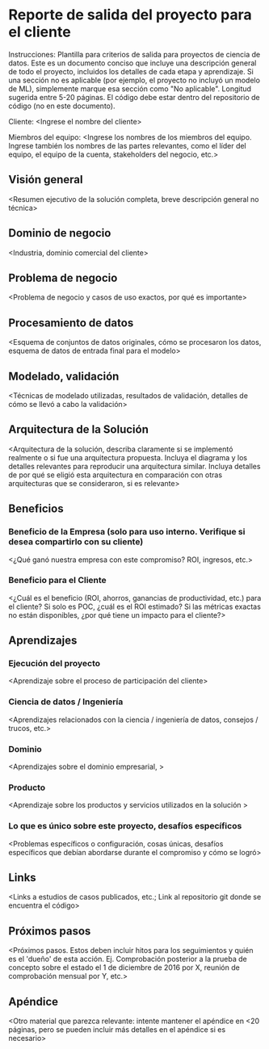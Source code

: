 # Reporte de salida del proyecto <X> para el cliente <Y>

Instrucciones: Plantilla para criterios de salida para proyectos de ciencia de datos. Este es un documento conciso que incluye una descripción general de todo el proyecto, incluidos los detalles de cada etapa y aprendizaje. Si una sección no es aplicable (por ejemplo, el proyecto no incluyó un modelo de ML), simplemente marque esa sección como "No aplicable". Longitud sugerida entre 5-20 páginas. El código debe estar dentro del repositorio de código (no en este documento).

Cliente: <Ingrese el nombre del cliente\>

Miembros del equipo: <Ingrese los nombres de los miembros del equipo. Ingrese también los nombres de las partes relevantes, como el líder del equipo, el equipo de la cuenta, stakeholders del negocio, etc.\>

##	Visión general

<Resumen ejecutivo de la solución completa, breve descripción general no técnica\>

##	Dominio de negocio
<Industria, dominio comercial del cliente\>

##	Problema de negocio
<Problema de negocio y casos de uso exactos, por qué es importante\>

##	Procesamiento de datos
<Esquema de conjuntos de datos originales, cómo se procesaron los datos, esquema de datos de entrada final para el modelo\>

##	Modelado, validación
<Técnicas de modelado utilizadas, resultados de validación, detalles de cómo se llevó a cabo la validación\>

##	Arquitectura de la Solución
<Arquitectura de la solución, describa claramente si se implementó realmente o si fue una arquitectura propuesta. Incluya el diagrama y los detalles relevantes para reproducir una arquitectura similar. Incluya detalles de por qué se eligió esta arquitectura en comparación con otras arquitecturas que se consideraron, si es relevante\>

##	Beneficios
	
###	Beneficio de la Empresa (solo para uso interno. Verifique si desea compartirlo con su cliente)
<¿Qué ganó nuestra empresa con este compromiso? ROI, ingresos, etc.\>

###	Beneficio para el Cliente
<¿Cuál es el beneficio (ROI, ahorros, ganancias de productividad, etc.) para el cliente? Si solo es POC, ¿cuál es el ROI estimado? Si las métricas exactas no están disponibles, ¿por qué tiene un impacto para el cliente?\>

##	Aprendizajes

### 	Ejecución del proyecto
<Aprendizaje sobre el proceso de participación del cliente\>

### Ciencia de datos / Ingeniería
<Aprendizajes relacionados con la ciencia / ingeniería de datos, consejos / trucos, etc.\>


### Dominio
<Aprendizajes sobre el dominio empresarial, \>


### Producto
<Aprendizaje sobre los productos y servicios utilizados en la solución \>

###	Lo que es único sobre este proyecto, desafíos específicos
<Problemas específicos o configuración, cosas únicas, desafíos específicos que debían abordarse durante el compromiso y cómo se logró\>

##	Links
<Links a estudios de casos publicados, etc.; Link al repositorio git donde se encuentra el código\>


##	Próximos pasos
 
<Próximos pasos. Estos deben incluir hitos para los seguimientos y quién es el 'dueño' de esta acción. Ej. Comprobación posterior a la prueba de concepto sobre el estado el 1 de diciembre de 2016 por X, reunión de comprobación mensual por Y, etc.\>

## Apéndice
<Otro material que parezca relevante: intente mantener el apéndice en <20 páginas, pero se pueden incluir más detalles en el apéndice si es necesario\>
